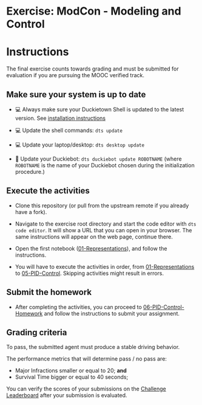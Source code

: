 # **Exercise: ModCon - Modeling and Control**

# Instructions

The final exercise counts towards grading and must be submitted for evaluation if you are pursuing the MOOC verified track.


## Make sure your system is up to date

- 💻 Always make sure your Duckietown Shell is updated to the latest version. See [installation instructions](https://github.com/duckietown/duckietown-shell)

- 💻 Update the shell commands: `dts update`

- 💻 Update your laptop/desktop: `dts desktop update`

- 🚙 Update your Duckiebot: `dts duckiebot update ROBOTNAME` (where `ROBOTNAME` is the name of your Duckiebot chosen during the initialization procedure.)


## Execute the activities

- Clone this repository (or pull from the upstream remote if you already have a fork).

- Navigate to the exercise root directory and start the code editor with `dts code editor`. It will show a URL that you can open in your browser. The same instructions will appear on the web page, continue there.

- Open the first notebook ([01-Representations](./notebooks/01-Representations/pose_representation.ipynb)), and follow the instructions.

- You will have to execute the activities in order, from [01-Representations](./notebooks/01-Representations/pose_representation.ipynb) to [05-PID-Control](./notebooks/05-PID-Control/PID_controller.ipynb). Skipping activities might result in errors.


## Submit the homework

- After completing the activities, you can proceed to [06-PID-Control-Homework](./notebooks/06-PID-Control-Homework/PID_controller_homework.ipynb) and follow the instructions to submit your assignment.


## Grading criteria

To pass, the submitted agent must produce a stable driving behavior.

The performance metrics that will determine pass / no pass are:
- Major Infractions smaller or equal to 20; **and**
- Survival Time bigger or equal to 40 seconds;

You can verify the scores of your submissions on the [Challenge Leaderboard](https://challenges.duckietown.org/v4/humans/challenges/lx22-modcon/leaderboard) after your submission is evaluated.
